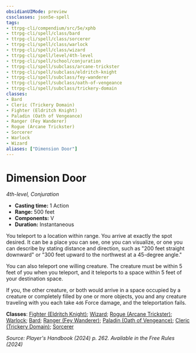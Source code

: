 ```yaml
---
obsidianUIMode: preview
cssclasses: json5e-spell
tags:
- ttrpg-cli/compendium/src/5e/xphb
- ttrpg-cli/spell/class/bard
- ttrpg-cli/spell/class/sorcerer
- ttrpg-cli/spell/class/warlock
- ttrpg-cli/spell/class/wizard
- ttrpg-cli/spell/level/4th-level
- ttrpg-cli/spell/school/conjuration
- ttrpg-cli/spell/subclass/arcane-trickster
- ttrpg-cli/spell/subclass/eldritch-knight
- ttrpg-cli/spell/subclass/fey-wanderer
- ttrpg-cli/spell/subclass/oath-of-vengeance
- ttrpg-cli/spell/subclass/trickery-domain
classes:
- Bard
- Cleric (Trickery Domain)
- Fighter (Eldritch Knight)
- Paladin (Oath of Vengeance)
- Ranger (Fey Wanderer)
- Rogue (Arcane Trickster)
- Sorcerer
- Warlock
- Wizard
aliases: ["Dimension Door"]
---
```

# Dimension Door
*4th-level, Conjuration*  


- **Casting time:** 1 Action
- **Range:** 500 feet
- **Components:** V
- **Duration:** Instantaneous

You teleport to a location within range. You arrive at exactly the spot desired. It can be a place you can see, one you can visualize, or one you can describe by stating distance and direction, such as "200 feet straight downward" or "300 feet upward to the northwest at a 45-degree angle."

You can also teleport one willing creature. The creature must be within 5 feet of you when you teleport, and it teleports to a space within 5 feet of your destination space.

If you, the other creature, or both would arrive in a space occupied by a creature or completely filled by one or more objects, you and any creature traveling with you each take `4d6` Force damage, and the teleportation fails.

**Classes**: [Fighter (Eldritch Knight)](2-Mechanics/CLI/lists/list-spells-classes-fighter-xphb-eldritch-knight-xphb.md "subclass=XPHB;class=XPHB"); [Wizard](2-Mechanics/CLI/lists/list-spells-classes-wizard.md); [Rogue (Arcane Trickster)](2-Mechanics/CLI/lists/list-spells-classes-rogue-xphb-arcane-trickster-xphb.md "subclass=XPHB;class=XPHB"); [Warlock](2-Mechanics/CLI/lists/list-spells-classes-warlock.md); [Bard](2-Mechanics/CLI/lists/list-spells-classes-bard.md); [Ranger (Fey Wanderer)](2-Mechanics/CLI/lists/list-spells-classes-ranger-xphb-fey-wanderer-xphb.md "subclass=XPHB;class=XPHB"); [Paladin (Oath of Vengeance)](2-Mechanics/CLI/lists/list-spells-classes-paladin-xphb-oath-of-vengeance-xphb.md "subclass=XPHB;class=XPHB"); [Cleric (Trickery Domain)](2-Mechanics/CLI/lists/list-spells-classes-cleric-xphb-trickery-domain-xphb.md "subclass=XPHB;class=XPHB"); [Sorcerer](2-Mechanics/CLI/lists/list-spells-classes-sorcerer.md)

*Source: Player's Handbook (2024) p. 262. Available in the Free Rules (2024)*